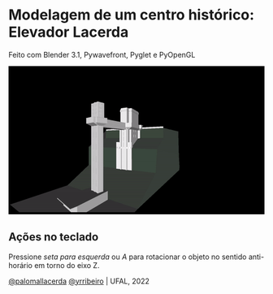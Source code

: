 # Modelagem de um centro histórico: <b>Elevador Lacerda</b>
Feito com Blender 3.1, Pywavefront, Pyglet e PyOpenGL

<p align="center">
  <img src="elevador.gif">
</p>

## Ações no teclado
Pressione <i>seta para esquerda</i> ou <i>A</i> para rotacionar o objeto no sentido anti-horário em torno do eixo Z.


[@palomallacerda](https://github.com/palomallacerda)
[@yrribeiro](https://github.com/yrribeiro) | UFAL, 2022
